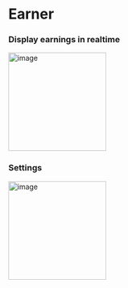# Earner
### Display earnings in realtime

<img width="194" alt="image" src="https://user-images.githubusercontent.com/2292809/196509812-21efe38e-ad6e-4318-b5d9-6bdab78bcbc5.png">

### Settings

<img width="194" alt="image" src="https://user-images.githubusercontent.com/2292809/196509886-ef5f17de-d706-45d1-a1c7-181808357a33.png">
